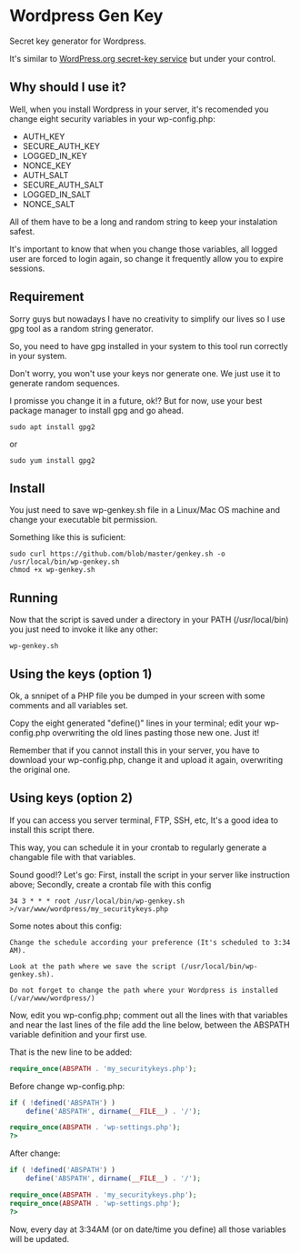 # Wordpress Gen Key

Secret key generator for Wordpress.

It's similar to [WordPress.org secret-key service](https://api.wordpress.org/secret-key/1.1/salt/) but under your control.

## Why should I use it?

Well, when you install Wordpress in your server, it's recomended you change eight security variables in your wp-config.php:

* AUTH_KEY
* SECURE_AUTH_KEY
* LOGGED_IN_KEY
* NONCE_KEY
* AUTH_SALT
* SECURE_AUTH_SALT
* LOGGED_IN_SALT
* NONCE_SALT

All of them have to be a long and random string to keep your instalation safest.

It's important to know that when you change those variables, all logged user are forced to login again, so change it frequently allow you to expire sessions.

## Requirement

Sorry guys but nowadays I have no creativity to simplify our lives so I use gpg tool as a random string generator.

So, you need to have gpg installed in your system to this tool run correctly in your system.

Don't worry, you won't use your keys nor generate one. We just use it to generate random sequences.

I promisse you change it in a future, ok!? But for now, use your best package manager to install gpg and go ahead.

```shell
sudo apt install gpg2
```

or

```shell
sudo yum install gpg2
```

## Install

You just need to save wp-genkey.sh file in a Linux/Mac OS machine and change your executable bit permission.

Something like this is suficient:

```shell
sudo curl https://github.com/blob/master/genkey.sh -o /usr/local/bin/wp-genkey.sh
chmod +x wp-genkey.sh
```

## Running

Now that the script is saved under a directory in your PATH (/usr/local/bin) you just need to invoke it like any other:

```shell
wp-genkey.sh
```

## Using the keys (option 1)

Ok, a snnipet of a PHP file you be dumped in your screen with some comments and all variables set.

Copy the eight generated "define()" lines in your terminal; edit your wp-config.php overwriting the old lines pasting those new one. Just it!

Remember that if you cannot install this in your server, you have to download your wp-config.php, change it and upload it again, overwriting the original one.

## Using keys (option 2)

If you can access you server terminal, FTP, SSH, etc, It's a good idea to install this script there.

This way, you can schedule it in your crontab to regularly generate a changable file with that variables.

Sound good!? Let's go:
First, install the script in your server like instruction above;
Secondly, create a crontab file with this config

```crontab
34 3 * * * root /usr/local/bin/wp-genkey.sh >/var/www/wordpress/my_securitykeys.php
```

Some notes about this config:

```note
Change the schedule according your preference (It's scheduled to 3:34 AM).

Look at the path where we save the script (/usr/local/bin/wp-genkey.sh).

Do not forget to change the path where your Wordpress is installed (/var/www/wordpress/)
```

Now, edit you wp-config.php; comment out all the lines with that variables and near the last lines of the file add the line below, between the ABSPATH variable definition and your first use.

That is the new line to be added:

```php
require_once(ABSPATH . 'my_securitykeys.php');
```

Before change wp-config.php:

```php
if ( !defined('ABSPATH') )
    define('ABSPATH', dirname(__FILE__) . '/');

require_once(ABSPATH . 'wp-settings.php');
?>
```

After change:

```php
if ( !defined('ABSPATH') )
    define('ABSPATH', dirname(__FILE__) . '/');

require_once(ABSPATH . 'my_securitykeys.php');
require_once(ABSPATH . 'wp-settings.php');
?>
```

Now, every day at 3:34AM (or on date/time you define) all those variables will be updated.
